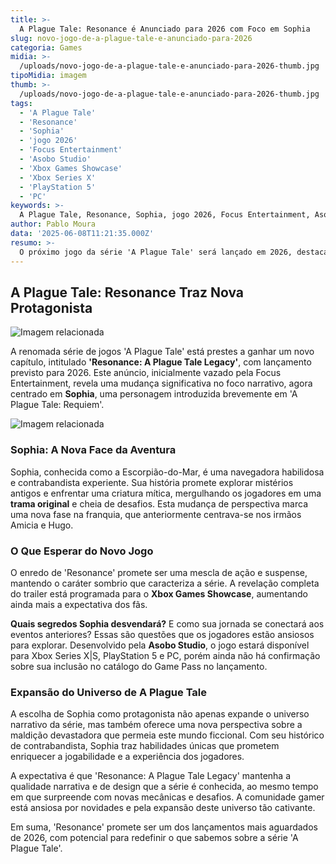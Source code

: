```yaml
---
title: >-
  A Plague Tale: Resonance é Anunciado para 2026 com Foco em Sophia
slug: novo-jogo-de-a-plague-tale-e-anunciado-para-2026
categoria: Games
midia: >-
  /uploads/novo-jogo-de-a-plague-tale-e-anunciado-para-2026-thumb.jpg
tipoMidia: imagem
thumb: >-
  /uploads/novo-jogo-de-a-plague-tale-e-anunciado-para-2026-thumb.jpg
tags:
  - 'A Plague Tale'
  - 'Resonance'
  - 'Sophia'
  - 'jogo 2026'
  - 'Focus Entertainment'
  - 'Asobo Studio'
  - 'Xbox Games Showcase'
  - 'Xbox Series X'
  - 'PlayStation 5'
  - 'PC'
keywords: >-
  A Plague Tale, Resonance, Sophia, jogo 2026, Focus Entertainment, Asobo Studio, Xbox Games Showcase, Xbox Series X, PlayStation 5, PC
author: Pablo Moura
data: '2025-06-08T11:21:35.000Z'
resumo: >-
  O próximo jogo da série 'A Plague Tale' será lançado em 2026, destacando a personagem Sophia em uma narrativa inédita e envolvente.
---
```


## A Plague Tale: Resonance Traz Nova Protagonista

![Imagem relacionada](/uploads/novo-jogo-de-a-plague-tale-e-anunciado-para-2026-0.png)

A renomada série de jogos 'A Plague Tale' está prestes a ganhar um novo capítulo, intitulado **'Resonance: A Plague Tale Legacy'**, com lançamento previsto para 2026. Este anúncio, inicialmente vazado pela Focus Entertainment, revela uma mudança significativa no foco narrativo, agora centrado em **Sophia**, uma personagem introduzida brevemente em 'A Plague Tale: Requiem'.

![Imagem relacionada](/uploads/novo-jogo-de-a-plague-tale-e-anunciado-para-2026-1.png)

### Sophia: A Nova Face da Aventura

Sophia, conhecida como a Escorpião-do-Mar, é uma navegadora habilidosa e contrabandista experiente. Sua história promete explorar mistérios antigos e enfrentar uma criatura mítica, mergulhando os jogadores em uma **trama original** e cheia de desafios. Esta mudança de perspectiva marca uma nova fase na franquia, que anteriormente centrava-se nos irmãos Amicia e Hugo.

### O Que Esperar do Novo Jogo

O enredo de 'Resonance' promete ser uma mescla de ação e suspense, mantendo o caráter sombrio que caracteriza a série. A revelação completa do trailer está programada para o **Xbox Games Showcase**, aumentando ainda mais a expectativa dos fãs.

**Quais segredos Sophia desvendará?** E como sua jornada se conectará aos eventos anteriores? Essas são questões que os jogadores estão ansiosos para explorar. Desenvolvido pela **Asobo Studio**, o jogo estará disponível para Xbox Series X|S, PlayStation 5 e PC, porém ainda não há confirmação sobre sua inclusão no catálogo do Game Pass no lançamento.

### Expansão do Universo de A Plague Tale

A escolha de Sophia como protagonista não apenas expande o universo narrativo da série, mas também oferece uma nova perspectiva sobre a maldição devastadora que permeia este mundo ficcional. Com seu histórico de contrabandista, Sophia traz habilidades únicas que prometem enriquecer a jogabilidade e a experiência dos jogadores.

A expectativa é que 'Resonance: A Plague Tale Legacy' mantenha a qualidade narrativa e de design que a série é conhecida, ao mesmo tempo em que surpreende com novas mecânicas e desafios. A comunidade gamer está ansiosa por novidades e pela expansão deste universo tão cativante.

Em suma, 'Resonance' promete ser um dos lançamentos mais aguardados de 2026, com potencial para redefinir o que sabemos sobre a série 'A Plague Tale'.